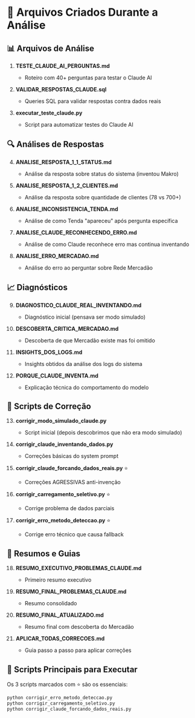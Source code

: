 # 📁 Arquivos Criados Durante a Análise

## 📊 Arquivos de Análise

1. **TESTE_CLAUDE_AI_PERGUNTAS.md**
   - Roteiro com 40+ perguntas para testar o Claude AI

2. **VALIDAR_RESPOSTAS_CLAUDE.sql**
   - Queries SQL para validar respostas contra dados reais

3. **executar_teste_claude.py**
   - Script para automatizar testes do Claude AI

## 🔍 Análises de Respostas

4. **ANALISE_RESPOSTA_1_1_STATUS.md**
   - Análise da resposta sobre status do sistema (inventou Makro)

5. **ANALISE_RESPOSTA_1_2_CLIENTES.md**
   - Análise da resposta sobre quantidade de clientes (78 vs 700+)

6. **ANALISE_INCONSISTENCIA_TENDA.md**
   - Análise de como Tenda "apareceu" após pergunta específica

7. **ANALISE_CLAUDE_RECONHECENDO_ERRO.md**
   - Análise de como Claude reconhece erro mas continua inventando

8. **ANALISE_ERRO_MERCADAO.md**
   - Análise do erro ao perguntar sobre Rede Mercadão

## 📈 Diagnósticos

9. **DIAGNOSTICO_CLAUDE_REAL_INVENTANDO.md**
   - Diagnóstico inicial (pensava ser modo simulado)

10. **DESCOBERTA_CRITICA_MERCADAO.md**
    - Descoberta de que Mercadão existe mas foi omitido

11. **INSIGHTS_DOS_LOGS.md**
    - Insights obtidos da análise dos logs do sistema

12. **PORQUE_CLAUDE_INVENTA.md**
    - Explicação técnica do comportamento do modelo

## 🔧 Scripts de Correção

13. **corrigir_modo_simulado_claude.py**
    - Script inicial (depois descobrimos que não era modo simulado)

14. **corrigir_claude_inventando_dados.py**
    - Correções básicas do system prompt

15. **corrigir_claude_forcando_dados_reais.py** ⭐
    - Correções AGRESSIVAS anti-invenção

16. **corrigir_carregamento_seletivo.py** ⭐
    - Corrige problema de dados parciais

17. **corrigir_erro_metodo_deteccao.py** ⭐
    - Corrige erro técnico que causa fallback

## 📄 Resumos e Guias

18. **RESUMO_EXECUTIVO_PROBLEMAS_CLAUDE.md**
    - Primeiro resumo executivo

19. **RESUMO_FINAL_PROBLEMAS_CLAUDE.md**
    - Resumo consolidado

20. **RESUMO_FINAL_ATUALIZADO.md**
    - Resumo final com descoberta do Mercadão

21. **APLICAR_TODAS_CORRECOES.md**
    - Guia passo a passo para aplicar correções

## 🎯 Scripts Principais para Executar

Os 3 scripts marcados com ⭐ são os essenciais:
```bash
python corrigir_erro_metodo_deteccao.py
python corrigir_carregamento_seletivo.py
python corrigir_claude_forcando_dados_reais.py
``` 